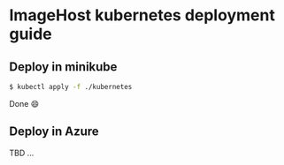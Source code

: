 # ImageHost kubernetes deployment guide


## Deploy in minikube

```bash
$ kubectl apply -f ./kubernetes
```

Done :smile:


## Deploy in Azure
TBD ...
